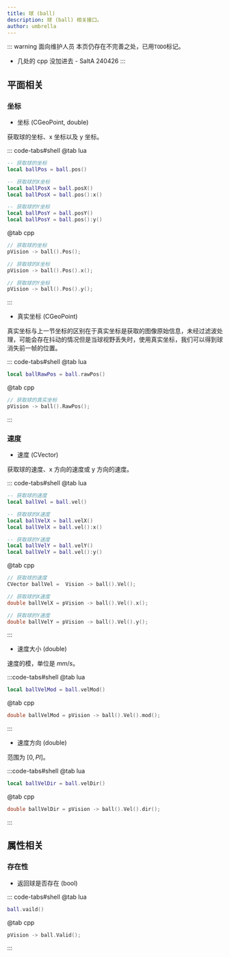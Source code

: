 ```yaml
---
title: 球 (ball)
description: 球 (ball) 相关接口。
author: umbrella
---
```


::: warning 面向维护人员
本页仍存在不完善之处，已用`TODO`标记。
- 几处的 cpp 没加进去 - SaltA 240426
:::

## 平面相关

### 坐标

- 坐标 (CGeoPoint, double)

获取球的坐标、x 坐标以及 y 坐标。

::: code-tabs#shell
@tab lua
```lua
-- 获取球的坐标
local ballPos = ball.pos()

-- 获取球的X坐标
local ballPosX = ball.posX()
local ballPosX = ball.pos():x()

-- 获取球的Y坐标
local ballPosY = ball.posY()
local ballPosY = ball.pos():y()
```

@tab cpp
```cpp
// 获取球的坐标
pVision -> ball().Pos();

// 获取球的X坐标
pVision -> ball().Pos().x();

// 获取球的Y坐标
pVision -> ball().Pos().y();
```
:::

- 真实坐标 (CGeoPoint)

真实坐标与上一节坐标的区别在于真实坐标是获取的图像原始信息，未经过滤波处理，可能会存在抖动的情况但是当球视野丢失时，使用真实坐标，我们可以得到球消失前一帧的位置。

::: code-tabs#shell
@tab lua
```lua
local ballRawPos = ball.rawPos()
```

@tab cpp
```cpp
// 获取球的真实坐标
pVision -> ball().RawPos();
```
:::

### 速度

- 速度 (CVector)

获取球的速度、x 方向的速度或 y 方向的速度。

::: code-tabs#shell
@tab lua
```lua
-- 获取球的速度
local ballVel = ball.vel()

-- 获取球的X速度
local ballVelX = ball.velX()
local ballVelX = ball.vel():x()

-- 获取球的Y速度
local ballVelY = ball.velY()
local ballVelY = ball.vel():y()
```

@tab cpp
```cpp
// 获取球的速度
CVector ballVel =  Vision -> ball().Vel();

// 获取球的X速度
double ballVelX = pVision -> ball().Vel().x();

// 获取球的Y速度
double ballVelY = pVision -> ball().Vel().y();
```
:::

- 速度大小 (double)

速度的模，单位是 $mm/s$。

:::code-tabs#shell
@tab lua
```lua
local ballVelMod = ball.velMod()
```

@tab cpp
```cpp
double ballVelMod = pVision -> ball().Vel().mod();
```
:::

- 速度方向 (double)

范围为 $[0, PI]$。

:::code-tabs#shell
@tab lua
```lua
local ballVelDir = ball.velDir()
```

@tab cpp
```cpp
double ballVelDir = pVision -> ball().Vel().dir();
```
:::

## 属性相关

### 存在性

- 返回球是否存在 (bool)

::: code-tabs#shell
@tab lua
```lua
ball.vaild()
```

<!-- TODO: -->
@tab cpp
```cpp
pVision -> ball.Valid();

```
:::